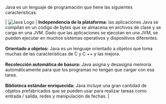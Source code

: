 Java es un lenguaje de programación que tiene las siguientes características:

| ![Java Logo]([https://example.com/java_logo.png](https://www.google.com/url?sa=i&url=https%3A%2F%2Fwww.guru99.com%2Fes%2Fdifference-between-jdk-jre-jvm.html&psig=AOvVaw0hvmyha3azlh5fLAVmHRL1&ust=1718280271852000&source=images&cd=vfe&opi=89978449&ved=0CBIQjRxqFwoTCJDdxPyC1oYDFQAAAAAdAAAAABAE)) | **Independencia de la plataforma:** las aplicaciones Java se compilan en un código de bytes que se almacena en archivos de clase y se carga en una JVM. Dado que las aplicaciones se ejecutan en una JVM, se pueden ejecutar en muchos sistemas operativos y dispositivos diferentes. <br> <br> **Orientado a objetos:** Java es un lenguaje orientado a objetos que toma muchas de las características de C y C ++ y las mejora. <br> <br> **Recolección automática de basura:** Java asigna y desasigna memoria automáticamente para que los programas no tengan que cargar con esa tarea. <br> <br> **Biblioteca estándar enriquecida:** Java incluye una gran cantidad de objetos prefabricados que se pueden usar para realizar tareas como entrada / salida, redes y manipulación de fechas. |
















